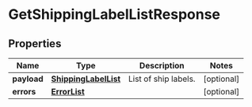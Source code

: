 
# GetShippingLabelListResponse

## Properties
Name | Type | Description | Notes
------------ | ------------- | ------------- | -------------
**payload** | [**ShippingLabelList**](ShippingLabelList.md) | List of ship labels. |  [optional]
**errors** | [**ErrorList**](ErrorList.md) |  |  [optional]



